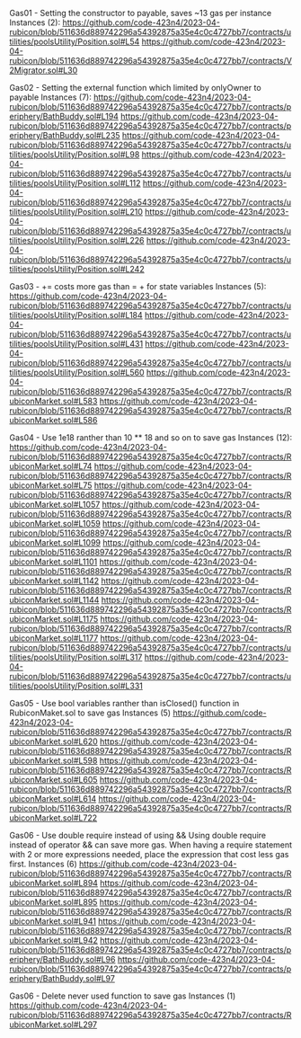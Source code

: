 Gas01 - Setting the constructor to payable, saves ~13 gas per instance
Instances (2):
https://github.com/code-423n4/2023-04-rubicon/blob/511636d889742296a54392875a35e4c0c4727bb7/contracts/utilities/poolsUtility/Position.sol#L54
https://github.com/code-423n4/2023-04-rubicon/blob/511636d889742296a54392875a35e4c0c4727bb7/contracts/V2Migrator.sol#L30

Gas02 - Setting the external function which limited by onlyOwner to payable
Instances (7):
https://github.com/code-423n4/2023-04-rubicon/blob/511636d889742296a54392875a35e4c0c4727bb7/contracts/periphery/BathBuddy.sol#L194
https://github.com/code-423n4/2023-04-rubicon/blob/511636d889742296a54392875a35e4c0c4727bb7/contracts/periphery/BathBuddy.sol#L235
https://github.com/code-423n4/2023-04-rubicon/blob/511636d889742296a54392875a35e4c0c4727bb7/contracts/utilities/poolsUtility/Position.sol#L98
https://github.com/code-423n4/2023-04-rubicon/blob/511636d889742296a54392875a35e4c0c4727bb7/contracts/utilities/poolsUtility/Position.sol#L112
https://github.com/code-423n4/2023-04-rubicon/blob/511636d889742296a54392875a35e4c0c4727bb7/contracts/utilities/poolsUtility/Position.sol#L210
https://github.com/code-423n4/2023-04-rubicon/blob/511636d889742296a54392875a35e4c0c4727bb7/contracts/utilities/poolsUtility/Position.sol#L226
https://github.com/code-423n4/2023-04-rubicon/blob/511636d889742296a54392875a35e4c0c4727bb7/contracts/utilities/poolsUtility/Position.sol#L242

Gas03 - <X> += <Y> costs more gas than <X> = <X> + <Y> for state variables
Instances (5):
https://github.com/code-423n4/2023-04-rubicon/blob/511636d889742296a54392875a35e4c0c4727bb7/contracts/utilities/poolsUtility/Position.sol#L184
https://github.com/code-423n4/2023-04-rubicon/blob/511636d889742296a54392875a35e4c0c4727bb7/contracts/utilities/poolsUtility/Position.sol#L431
https://github.com/code-423n4/2023-04-rubicon/blob/511636d889742296a54392875a35e4c0c4727bb7/contracts/utilities/poolsUtility/Position.sol#L560
https://github.com/code-423n4/2023-04-rubicon/blob/511636d889742296a54392875a35e4c0c4727bb7/contracts/RubiconMarket.sol#L583
https://github.com/code-423n4/2023-04-rubicon/blob/511636d889742296a54392875a35e4c0c4727bb7/contracts/RubiconMarket.sol#L586

Gas04 - Use 1e18 ranther than 10 ** 18 and so on to save gas
Instances (12):
https://github.com/code-423n4/2023-04-rubicon/blob/511636d889742296a54392875a35e4c0c4727bb7/contracts/RubiconMarket.sol#L74
https://github.com/code-423n4/2023-04-rubicon/blob/511636d889742296a54392875a35e4c0c4727bb7/contracts/RubiconMarket.sol#L75
https://github.com/code-423n4/2023-04-rubicon/blob/511636d889742296a54392875a35e4c0c4727bb7/contracts/RubiconMarket.sol#L1057
https://github.com/code-423n4/2023-04-rubicon/blob/511636d889742296a54392875a35e4c0c4727bb7/contracts/RubiconMarket.sol#L1059
https://github.com/code-423n4/2023-04-rubicon/blob/511636d889742296a54392875a35e4c0c4727bb7/contracts/RubiconMarket.sol#L1099
https://github.com/code-423n4/2023-04-rubicon/blob/511636d889742296a54392875a35e4c0c4727bb7/contracts/RubiconMarket.sol#L1101
https://github.com/code-423n4/2023-04-rubicon/blob/511636d889742296a54392875a35e4c0c4727bb7/contracts/RubiconMarket.sol#L1142
https://github.com/code-423n4/2023-04-rubicon/blob/511636d889742296a54392875a35e4c0c4727bb7/contracts/RubiconMarket.sol#L1144
https://github.com/code-423n4/2023-04-rubicon/blob/511636d889742296a54392875a35e4c0c4727bb7/contracts/RubiconMarket.sol#L1175
https://github.com/code-423n4/2023-04-rubicon/blob/511636d889742296a54392875a35e4c0c4727bb7/contracts/RubiconMarket.sol#L1177
https://github.com/code-423n4/2023-04-rubicon/blob/511636d889742296a54392875a35e4c0c4727bb7/contracts/utilities/poolsUtility/Position.sol#L317
https://github.com/code-423n4/2023-04-rubicon/blob/511636d889742296a54392875a35e4c0c4727bb7/contracts/utilities/poolsUtility/Position.sol#L331

Gas05 - Use bool variables ranther than isClosed() function in RubiconMaket.sol to save gas
Instances (5)
https://github.com/code-423n4/2023-04-rubicon/blob/511636d889742296a54392875a35e4c0c4727bb7/contracts/RubiconMarket.sol#L620
https://github.com/code-423n4/2023-04-rubicon/blob/511636d889742296a54392875a35e4c0c4727bb7/contracts/RubiconMarket.sol#L598
https://github.com/code-423n4/2023-04-rubicon/blob/511636d889742296a54392875a35e4c0c4727bb7/contracts/RubiconMarket.sol#L605
https://github.com/code-423n4/2023-04-rubicon/blob/511636d889742296a54392875a35e4c0c4727bb7/contracts/RubiconMarket.sol#L614
https://github.com/code-423n4/2023-04-rubicon/blob/511636d889742296a54392875a35e4c0c4727bb7/contracts/RubiconMarket.sol#L722

Gas06 - Use double require instead of using &&
Using double require instead of operator && can save more gas.
When having a require statement with 2 or more expressions needed, place the expression that cost less gas first.
Instances (6)
https://github.com/code-423n4/2023-04-rubicon/blob/511636d889742296a54392875a35e4c0c4727bb7/contracts/RubiconMarket.sol#L894
https://github.com/code-423n4/2023-04-rubicon/blob/511636d889742296a54392875a35e4c0c4727bb7/contracts/RubiconMarket.sol#L895
https://github.com/code-423n4/2023-04-rubicon/blob/511636d889742296a54392875a35e4c0c4727bb7/contracts/RubiconMarket.sol#L941
https://github.com/code-423n4/2023-04-rubicon/blob/511636d889742296a54392875a35e4c0c4727bb7/contracts/RubiconMarket.sol#L942
https://github.com/code-423n4/2023-04-rubicon/blob/511636d889742296a54392875a35e4c0c4727bb7/contracts/periphery/BathBuddy.sol#L96
https://github.com/code-423n4/2023-04-rubicon/blob/511636d889742296a54392875a35e4c0c4727bb7/contracts/periphery/BathBuddy.sol#L97

Gas06 - Delete never used function to save gas
Instances (1)
https://github.com/code-423n4/2023-04-rubicon/blob/511636d889742296a54392875a35e4c0c4727bb7/contracts/RubiconMarket.sol#L297
